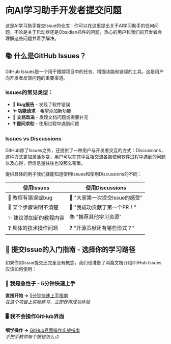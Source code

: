 # 向AI学习助手开发者提交问题

这是AI学习助手提交Issue的仓库：你可以在这里提出关于AI学习助手的任何问题，不论是关于启动器还是Obsidian插件的问题，热心的用户和我们的开发者会理解这些问题并着手解决。

## 📚 什么是GitHub Issues？

GitHub Issues是一个用于跟踪项目中的任务、增强功能和错误的工具。这是用户向开发者反馈问题的重要渠道。

### Issues的常见类型：

- **🐛 Bug报告** - 发现了软件错误
- **✨ 功能请求** - 希望添加新功能
- **📖 文档改进** - 发现文档问题或需要补充
- **❓ 提问求助** - 使用过程中遇到问题

### Issues vs Discussions

GitHub除了Issues之外，还提供了一种用户与开发者交互的方式：Discussions，这种方式更加灵活多变，用户可以在其中互相交流各自使用软件过程中遇到的问题以及心得，但信息量往往也没那么密集。

提供具体的例子我们就能知道使用Issues和使用Discussions的不同：

| 使用Issues              | 使用Discussions                |
| ----------------------- | ------------------------------ |
| 🐛 教程有错误或bug      | 💬 "大家第一次提交Issue的感受" |
| 📖 某个步骤说明不清楚   | 🎉 "我成功贡献了第一个PR！"    |
| ✨ 建议添加新的教程内容 | 📚 "推荐其他学习资源"          |
| ❓ 具体的技术操作问题   | ❓ "开源贡献还有哪些形式？"    |

## 🎯 提交Issue的入门指南 - 选择你的学习路径

如果你对Issue提交还完全没有概念，我们也准备了两篇文档介绍GitHub Issues应该如何使用：

### 🚀 我是急性子 - 5分钟快速上手

**直接开始 →** [5分钟快速上手指南](./quick-start.md)  
_在这个项目上实际练习，立即获得成功体验_

### 🖥️ 我不会操作GitHub界面

**细学操作 →** [GitHub界面操作实战指南](./github-operation-guide.md)  
_手把手教你每个按钮怎么点_
